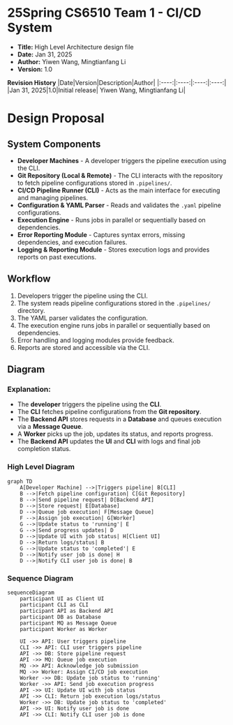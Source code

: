 # 25Spring CS6510 Team 1 - CI/CD System
- **Title:** High Level Architecture design file
- **Date:** Jan 31, 2025
- **Author:** Yiwen Wang, Mingtianfang Li
- **Version:** 1.0

**Revision History**
|Date|Version|Description|Author|
|:----:|:----:|:----:|:----:|
|Jan 31, 2025|1.0|Initial release| Yiwen Wang, Mingtianfang Li|

# Design Proposal

## System Components

- **Developer Machines** - A developer triggers the pipeline execution using the CLI.
- **Git Repository (Local & Remote)** - The CLI interacts with the repository to fetch pipeline configurations stored in `.pipelines/`.
- **CI/CD Pipeline Runner (CLI)** - Acts as the main interface for executing and managing pipelines.
- **Configuration & YAML Parser** - Reads and validates the `.yaml` pipeline configurations.
- **Execution Engine** - Runs jobs in parallel or sequentially based on dependencies.
- **Error Reporting Module** - Captures syntax errors, missing dependencies, and execution failures.
- **Logging & Reporting Module** - Stores execution logs and provides reports on past executions.


## Workflow

1. Developers trigger the pipeline using the CLI.
2. The system reads pipeline configurations stored in the `.pipelines/` directory.
3. The YAML parser validates the configuration.
4. The execution engine runs jobs in parallel or sequentially based on dependencies.
5. Error handling and logging modules provide feedback.
6. Reports are stored and accessible via the CLI.

## Diagram

### Explanation:
- The **developer** triggers the pipeline using the **CLI**.
- The **CLI** fetches pipeline configurations from the **Git repository**.
- The **Backend API** stores requests in a **Database** and queues execution via a **Message Queue**.
- A **Worker** picks up the job, updates its status, and reports progress.
- The **Backend API** updates the **UI** and **CLI** with logs and final job completion status.


### High Level Diagram
```mermaid
graph TD
    A[Developer Machine] -->|Triggers pipeline| B[CLI]
    B -->|Fetch pipeline configuration| C[Git Repository]
    B -->|Send pipeline request| D[Backend API]
    D -->|Store request| E[Database]
    D -->|Queue job execution| F[Message Queue]
    F -->|Assign job execution| G[Worker]
    G -->|Update status to 'running'| E
    G -->|Send progress updates| D
    D -->|Update UI with job status| H[Client UI]
    D -->|Return logs/status| B
    G -->|Update status to 'completed'| E
    D -->|Notify user job is done| H
    D -->|Notify CLI user job is done| B
```

### Sequence Diagram
```mermaid
sequenceDiagram
    participant UI as Client UI
    participant CLI as CLI
    participant API as Backend API
    participant DB as Database
    participant MQ as Message Queue
    participant Worker as Worker

    UI ->> API: User triggers pipeline
    CLI ->> API: CLI user triggers pipeline
    API ->> DB: Store pipeline request
    API ->> MQ: Queue job execution
    MQ ->> API: Acknowledge job submission
    MQ ->> Worker: Assign CI/CD job execution
    Worker ->> DB: Update job status to 'running'
    Worker ->> API: Send job execution progress
    API ->> UI: Update UI with job status
    API ->> CLI: Return job execution logs/status
    Worker ->> DB: Update job status to 'completed'
    API ->> UI: Notify user job is done
    API ->> CLI: Notify CLI user job is done
```


